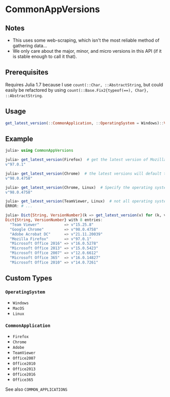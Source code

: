 # CommonAppVersions

## Notes
  - This uses some web-scraping, which isn't the most reliable method of gathering data...
  - We only care about the major, minor, and micro versions in this API (if it is stable enough to call it that).

## Prerequisites
Requires Julia 1.7 because I use `count(::Char, ::AbstractString`, but could easily be refactored by using `count(::Base.Fix2{typeof(==), Char}, ::AbstractString`.

## Usage
```julia
get_latest_version(::CommonApplication, ::OperatingSystem = Windows)::VersionNumber
```

## Example
```julia
julia> using CommonAppVersions

julia> get_latest_version(Firefox)  # get the latest version of Mozilla Firefox
v"97.0.1"

julia> get_latest_version(Chrome)  # the latest versions will default to Windows
v"98.0.4758"

julia> get_latest_version(Chrome, Linux)  # Specify the operating system of the latest Chrome version
v"98.0.4758"

julia> get_latest_version(TeamViewer, Linux)  # not all operating systems are supported for each app
ERROR: # ...

julia> Dict{String, VersionNumber}(k => get_latest_version(v) for (k, v) in COMMON_APPLICATIONS)  # get all available common app versions
Dict{String, VersionNumber} with 8 entries:
  "Team Viewer"           => v"15.25.8"
  "Google Chrome"         => v"98.0.4758"
  "Adobe Acrobat DC"      => v"21.11.20039"
  "Mozilla Firefox"       => v"97.0.1"
  "Microsoft Office 2016" => v"16.0.5278"
  "Microsoft Office 2013" => v"15.0.5423"
  "Microsoft Office 2007" => v"12.0.6612"
  "Microsoft Office 365"  => v"16.0.14827"
  "Microsoft Office 2010" => v"14.0.7261"
```

## Custom Types

### `OperatingSystem`
  - `Windows`
  - `MacOS`
  - `Linux`

### `CommonApplication`
  - `Firefox`
  - `Chrome`
  - `Adobe`
  - `TeamViewer`
  - `Office2007`
  - `Office2010`
  - `Office2013`
  - `Office2016`
  - `Office365`

See also `COMMON_APPLICATIONS`